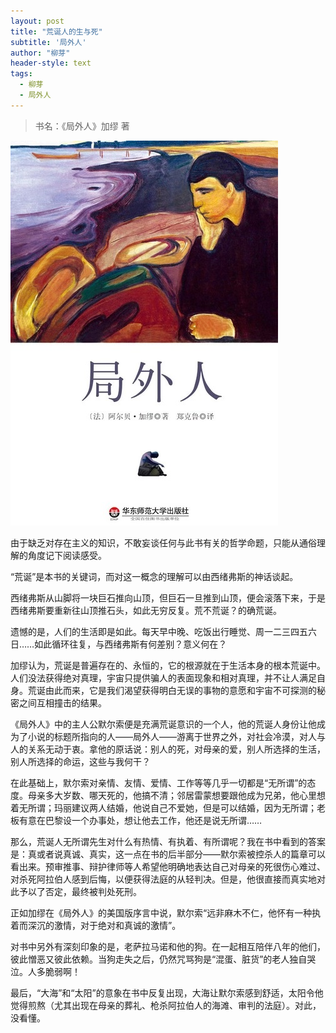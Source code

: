 ```yaml
---
layout: post
title: "荒诞人的生与死"
subtitle: '局外人'
author: "柳芽"
header-style: text
tags:
  - 柳芽
  - 局外人
---
```


> 书名：《局外人》加缪 著

![局个人](/img/2019/10/jwr.jpeg)

由于缺乏对存在主义的知识，不敢妄谈任何与此书有关的哲学命题，只能从通俗理解的角度记下阅读感受。

“荒诞”是本书的关键词，而对这一概念的理解可以由西绪弗斯的神话谈起。

西绪弗斯从山脚将一块巨石推向山顶，但巨石一旦推到山顶，便会滚落下来，于是西绪弗斯要重新往山顶推石头，如此无穷反复。荒不荒诞？的确荒诞。

遗憾的是，人们的生活即是如此。每天早中晚、吃饭出行睡觉、周一二三四五六日……如此循环往复，与西绪弗斯有何差别？意义何在？

加缪认为，荒诞是普遍存在的、永恒的，它的根源就在于生活本身的根本荒诞中。人们没法获得绝对真理，宇宙只提供骗人的表面现象和相对真理，并不让人满足自身。荒诞由此而来，它是我们渴望获得明白无误的事物的意愿和宇宙不可探测的秘密之间互相撞击的结果。

《局外人》中的主人公默尔索便是充满荒诞意识的一个人，他的荒诞人身份让他成为了小说的标题所指向的人——局外人——游离于世界之外，对社会冷漠，对人与人的关系无动于衷。拿他的原话说：别人的死，对母亲的爱，别人所选择的生活，别人所选择的命运，这些与我何干？

在此基础上，默尔索对亲情、友情、爱情、工作等等几乎一切都是“无所谓”的态度。母亲多大岁数、哪天死的，他搞不清；邻居雷蒙想要跟他成为兄弟，他心里想着无所谓；玛丽建议两人结婚，他说自己不爱她，但是可以结婚，因为无所谓；老板有意在巴黎设一个办事处，想让他去工作，他还是说无所谓……

那么，荒诞人无所谓先生对什么有热情、有执着、有所谓呢？我在书中看到的答案是：真或者说真诚、真实，这一点在书的后半部分——默尔索被控杀人的篇章可以看出来。预审推事、辩护律师等人希望他明确地表达自己对母亲的死很伤心难过、对杀死阿拉伯人感到后悔，以便获得法庭的从轻判决。但是，他很直接而真实地对此予以了否定，最终被判处死刑。

正如加缪在《局外人》的美国版序言中说，默尔索“远非麻木不仁，他怀有一种执着而深沉的激情，对于绝对和真诚的激情”。

对书中另外有深刻印象的是，老萨拉马诺和他的狗。在一起相互陪伴八年的他们，彼此憎恶又彼此依赖。当狗走失之后，仍然咒骂狗是“混蛋、脏货”的老人独自哭泣。人多脆弱啊！

最后，“大海”和“太阳”的意象在书中反复出现，大海让默尔索感到舒适，太阳令他觉得煎熬（尤其出现在母亲的葬礼、枪杀阿拉伯人的海滩、审判的法庭）。对此，没看懂。
